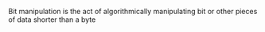 Bit manipulation is the act of algorithmically manipulating bit or other pieces of data shorter than a byte
